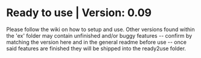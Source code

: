 # Ready to use |  Version: 0.09

Please follow the wiki on how to setup and use. Other versions found within the 'ex' folder may contain unfinished and/or buggy features -- confirm by matching the version here and in the general readme before use -- once said features are finished they will be shipped into the ready2use folder.
